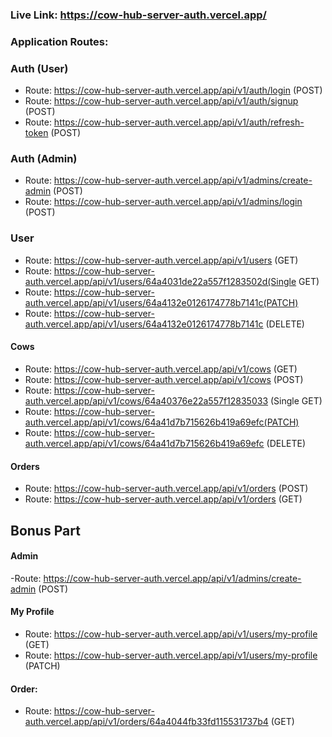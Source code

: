 ### Live Link: https://cow-hub-server-auth.vercel.app/

### Application Routes:

### Auth (User)

- Route: https://cow-hub-server-auth.vercel.app/api/v1/auth/login (POST)
- Route: https://cow-hub-server-auth.vercel.app/api/v1/auth/signup (POST)
- Route: https://cow-hub-server-auth.vercel.app/api/v1/auth/refresh-token (POST)

### Auth (Admin)

- Route: https://cow-hub-server-auth.vercel.app/api/v1/admins/create-admin (POST)
- Route: https://cow-hub-server-auth.vercel.app/api/v1/admins/login (POST)

### User

- Route: https://cow-hub-server-auth.vercel.app/api/v1/users (GET)
- Route: https://cow-hub-server-auth.vercel.app/api/v1/users/64a4031de22a557f1283502d(Single GET)
- Route: https://cow-hub-server-auth.vercel.app/api/v1/users/64a4132e0126174778b7141c(PATCH)
- Route: https://cow-hub-server-auth.vercel.app/api/v1/users/64a4132e0126174778b7141c (DELETE)

#### Cows

- Route: https://cow-hub-server-auth.vercel.app/api/v1/cows (GET)
- Route: https://cow-hub-server-auth.vercel.app/api/v1/cows (POST)
- Route: https://cow-hub-server-auth.vercel.app/api/v1/cows/64a40376e22a557f12835033 (Single GET)
- Route: https://cow-hub-server-auth.vercel.app/api/v1/cows/64a41d7b715626b419a69efc(PATCH)
- Route: https://cow-hub-server-auth.vercel.app/api/v1/cows/64a41d7b715626b419a69efc (DELETE)

#### Orders

- Route: https://cow-hub-server-auth.vercel.app/api/v1/orders (POST)
- Route: https://cow-hub-server-auth.vercel.app/api/v1/orders (GET)

## Bonus Part

#### Admin

-Route: https://cow-hub-server-auth.vercel.app/api/v1/admins/create-admin (POST)

#### My Profile

- Route: https://cow-hub-server-auth.vercel.app/api/v1/users/my-profile (GET)
- Route: https://cow-hub-server-auth.vercel.app/api/v1/users/my-profile (PATCH)

#### Order:

- Route: https://cow-hub-server-auth.vercel.app/api/v1/orders/64a4044fb33fd115531737b4 (GET)
